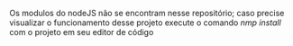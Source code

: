 Os modulos do nodeJS não se encontram nesse repositório;
caso precise visualizar o funcionamento desse projeto execute o comando *nmp install* com o projeto em seu editor de código
